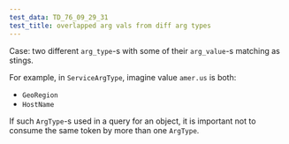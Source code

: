 ```yaml
---
test_data: TD_76_09_29_31
test_title: overlapped arg vals from diff arg types
---
```


Case: two different `arg_type`-s with some of their `arg_value`-s matching as stings.

For example, in `ServiceArgType`, imagine value `amer.us` is both:
*   `GeoRegion`
*   `HostName`

If such `ArgType`-s used in a query for an object, it is important not
to consume the same token by more than one `ArgType`.
